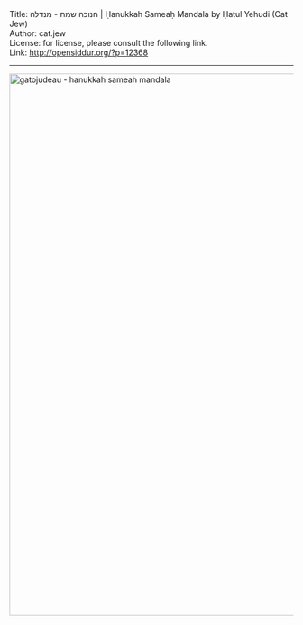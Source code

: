 <html>
<head></head>
<body>
Title: חנוכה שמח - מנדלה | Ḥanukkah Sameaḥ Mandala by Ḥatul Yehudi (Cat Jew)<br />
Author: cat.jew<br />
License: for license, please consult the following link.<br />
Link: <a href="http://opensiddur.org/?p=12368">http://opensiddur.org/?p=12368</a>
<p />
<hr />

<a href="https://opensiddur.org/wp-content/uploads/2015/12/gatojudeau-hanukkah-sameah-mandala.png" rel="attachment wp-att-12370"><img class="aligncenter size-full wp-image-12370" src="https://opensiddur.org/wp-content/uploads/2015/12/gatojudeau-hanukkah-sameah-mandala.png" alt="gatojudeau - hanukkah sameah mandala" width="960" height="960" /></a>
</body>
</html>